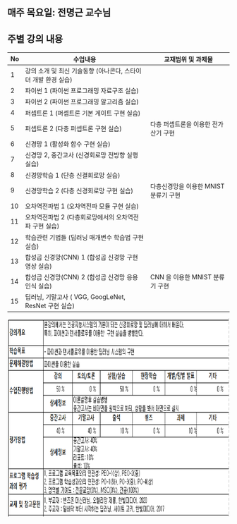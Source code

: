 ## 매주 목요일: 전명근 교수님
## 주별 강의 내용   
No | 수업내용 | 교재범위 및 과제물
  ----------- | ------------ | -------------
1 | 강의 소개 및 최신 기술동향 (아나콘다, 스타이더 개발 환경 실습) |
2 | 파이썬  1   (파이썬 프로그래밍 자료구조 실습) |
3 | 파이썬  2   (파이썬 프로그래밍 알고리즘 실습) |
4 | 퍼셉트론 1  (퍼셉트론 기본 게이트 구현 실습) |
5 | 퍼셉트론 2  (다층 퍼셉트론 구현 실습) | 다층 퍼셉트론을 이용한 전가산기 구현							
6 | 신경망 1     (활성화 함수 구현 실습) |
7 | 신경망 2, 중간고사 (신경회로망 전방향 실행 실습) |
8 | 신경망학습 1 (단층 신결회로망 실습) |
9 | 신경망학습 2 (다층 신경회로망 구현 실습) | 다층신경망을 이용한  MNIST  분류기 구현							
10 | 오차역전파법 1 (오차역전파 모듈 구현 실습) |
11 | 오차역전파법 2 (다층회로망에서의 오차역전파 구현 실습) |
12 | 학습관련 기법들 (딥러닝 매개변수 학습법 구현 실습) |
13 | 합성곱 신경망(CNN) 1 (합성곱 신경망 구현 영상 실습) |
14 | 합성곱 신경망(CNN) 2 (합성곱 신경망 응용 인식 실습) | CNN 을 이용한  MNIST  분류기 구현							
15 | 딥러닝,  기말고사 ( VGG, GoogLeNet, ResNet  구현 실습) |

<img src="https://github.com/ByeongKeun/Industrial-AI/raw/master/images/Deeplearning_Overview.png" border="0" width="800" height="450">
